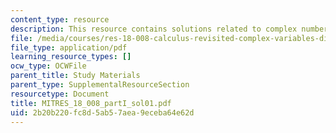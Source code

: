```yaml
---
content_type: resource
description: This resource contains solutions related to complex numbers.
file: /media/courses/res-18-008-calculus-revisited-complex-variables-differential-equations-and-linear-algebra-fall-2011/2b20b220fc8d5ab57aea9eceba64e62d_MITRES_18_008_partI_sol01.pdf
file_type: application/pdf
learning_resource_types: []
ocw_type: OCWFile
parent_title: Study Materials
parent_type: SupplementalResourceSection
resourcetype: Document
title: MITRES_18_008_partI_sol01.pdf
uid: 2b20b220-fc8d-5ab5-7aea-9eceba64e62d
---
```


